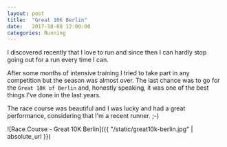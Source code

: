 ```yaml
---
layout: post
title:  "Great 10K Berlin"
date:   2017-10-08 12:00:00
categories: Running
---
```

I discovered recently that I love to run and since then I can hardly stop going out for a run every time I can.

After some months of intensive training I tried to take part in any competition but the season was almost over.
The last chance was to go for the `Great 10K of Berlin` and, honestly speaking, it was one of the best things
I've done in the last years.

The race course was beautiful and I was lucky and had a great performance, considering that I'm a recent runner.  ;-)

![Race Course - Great 10K Berlin]({{ "/static/great10k-berlin.jpg" | absolute_url }})
